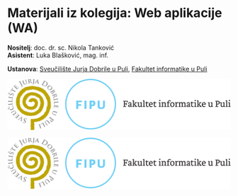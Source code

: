 # Materijali iz kolegija: Web aplikacije (WA)

**Nositelj**: doc. dr. sc. Nikola Tanković  
**Asistent**: Luka Blašković, mag. inf.

**Ustanova**: [Sveučilište Jurja Dobrile u Puli](https://www.unipu.hr/), [Fakultet informatike u Puli](https://fipu.unipu.hr/)

<img src="https://raw.githubusercontent.com/lukablaskovic/FIPU-PJS/main/0.%20Template/FIPU_UNIPU.png" ></img>

<picture>
  <source media="(prefers-color-scheme: dark)" srcset="https://raw.githubusercontent.com/lukablaskovic/FIPU-WA/refs/heads/main/FIPU_UNIPU_white.png">
  <img alt="Shows an illustrated sun in light color mode and a moon with stars in dark color mode." src="https://raw.githubusercontent.com/lukablaskovic/FIPU-WA/refs/heads/main/FIPU_UNIPU.png">
</picture>
